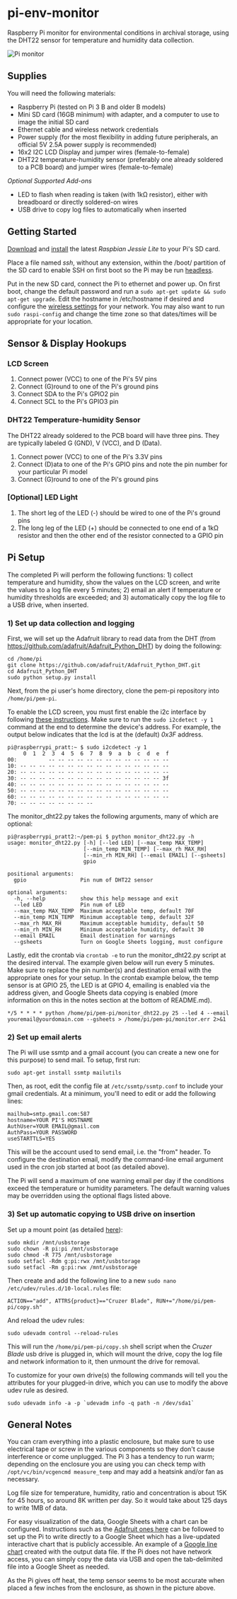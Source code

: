 # pi-env-monitor
Raspberry Pi monitor for environmental conditions in archival storage, using the DHT22 sensor for temperature and humidity data collection.

<img src="https://github.com/prattpi/pem-pi/blob/master/images/monitor.jpg?raw=true" alt="Pi monitor"> 

## Supplies
You will need the following materials:
* Raspberry Pi (tested on Pi 3 B and older B models)
* Mini SD card (16GB minimum) with adapter, and a computer to use to image the initial SD card
* Ethernet cable and wireless network credentials
* Power supply (for the most flexibility in adding future peripherals, an official 5V 2.5A power supply is recommended)
* 16x2 I2C LCD Display and jumper wires (female-to-female) 
* DHT22 temperature-humidity sensor (preferably one already soldered to a PCB board) and jumper wires (female-to-female) 

*Optional Supported Add-ons*

* LED to flash when reading is taken (with 1kΩ resistor), either with breadboard or directly soldered-on wires
* USB drive to copy log files to automatically when inserted 
 
## Getting Started
[Download](https://www.raspberrypi.org/downloads/raspbian/) and [install]( https://www.raspberrypi.org/documentation/installation/installing-images/README.md) the latest *Raspbian Jessie Lite* to your Pi's SD card.

Place a file named *ssh*, without any extension, within the /boot/ partition of the SD card to enable SSH on first boot so the Pi may be run [headless](https://www.raspberrypi.org/documentation/remote-access/ssh/). 

Put in the new SD card, connect the Pi to ethernet and power up. On first boot, change the default password and run a ``sudo apt-get update && sudo apt-get upgrade``. Edit the hostname in /etc/hostname if desired and configure the [wireless settings](https://www.raspberrypi.org/documentation/configuration/wireless/wireless-cli.md) for your network. You may also want to run ``sudo raspi-config`` and change the time zone so that dates/times will be appropriate for your location. 

## Sensor & Display Hookups

### LCD Screen
1. Connect power (VCC) to one of the Pi's 5V pins
1. Connect (G)round to one of the Pi's ground pins
1. Connect SDA to the Pi's GPIO2 pin
1. Connect SCL to the Pi's GPIO3 pin

### DHT22 Temperature-humidity Sensor
The DHT22 already soldered to the PCB board will have three pins. They are typically labeled G (GND), V (VCC), and D (Data).
1. Connect power (VCC) to one of the Pi's 3.3V pins
1. Connect (D)ata to one of the Pi's GPIO pins and note the pin number for your particular Pi model
1. Connect (G)round to one of the Pi's ground pins

### [Optional] LED Light
1. The short leg of the LED (-) should be wired to one of the Pi's ground pins
1. The long leg of the LED (+) should be connected to one end of a 1kΩ resistor and then the other end of the resistor connected to a GPIO pin 


## Pi Setup
The completed Pi will perform the following functions: 1) collect temperature and humidity, show the values on the LCD screen, and write the values to a log file every 5 minutes; 2) email an alert if temperature or humidity thresholds are exceeded; and 3) automatically copy the log file to a USB drive, when inserted. 

### 1) Set up data collection and logging

First, we will set up the Adafruit library to read data from the DHT (from https://github.com/adafruit/Adafruit_Python_DHT) by doing the following:
```
cd /home/pi
git clone https://github.com/adafruit/Adafruit_Python_DHT.git
cd Adafruit_Python_DHT
sudo python setup.py install
``` 

Next, from the pi user's home directory, clone the pem-pi repository into ``/home/pi/pem-pi``.

To enable the LCD screen, you must first enable the i2c interface by following [these instructions](http://www.raspberrypi-spy.co.uk/2014/11/enabling-the-i2c-interface-on-the-raspberry-pi/). Make sure to run the ``sudo i2cdetect -y 1`` command at the end to determine the device's address. For example, the output below indicates that the lcd is at the (default) *0x3F* address.
```
pi@raspberrypi_pratt:~ $ sudo i2cdetect -y 1
     0  1  2  3  4  5  6  7  8  9  a  b  c  d  e  f
00:          -- -- -- -- -- -- -- -- -- -- -- -- --
10: -- -- -- -- -- -- -- -- -- -- -- -- -- -- -- --
20: -- -- -- -- -- -- -- -- -- -- -- -- -- -- -- --
30: -- -- -- -- -- -- -- -- -- -- -- -- -- -- -- 3f
40: -- -- -- -- -- -- -- -- -- -- -- -- -- -- -- --
50: -- -- -- -- -- -- -- -- -- -- -- -- -- -- -- --
60: -- -- -- -- -- -- -- -- -- -- -- -- -- -- -- --
70: -- -- -- -- -- -- -- --
```

The monitor_dht22.py takes the following arguments, many of which are optional:
```
pi@raspberrypi_pratt2:~/pem-pi $ python monitor_dht22.py -h
usage: monitor_dht22.py [-h] [--led LED] [--max_temp MAX_TEMP]
                        [--min_temp MIN_TEMP] [--max_rh MAX_RH]
                        [--min_rh MIN_RH] [--email EMAIL] [--gsheets]
                        gpio

positional arguments:
  gpio                 Pin num of DHT22 sensor

optional arguments:
  -h, --help           show this help message and exit
  --led LED            Pin num of LED
  --max_temp MAX_TEMP  Maximum acceptable temp, default 70F
  --min_temp MIN_TEMP  Minimum acceptable temp, default 32F
  --max_rh MAX_RH      Maximum acceptable humidity, default 50
  --min_rh MIN_RH      Minimum acceptable humidity, default 30
  --email EMAIL        Email destination for warnings
  --gsheets            Turn on Google Sheets logging, must configure
```

Lastly, edit the crontab via ``crontab -e`` to run the monitor_dht22.py script at the desired interval.  The example given below will run every 5 minutes. Make sure to replace the pin number(s) and destination email with the appropriate ones for your setup. In the crontab example below, the temp sensor is at GPIO 25, the LED is at GPIO 4, emailing is enabled via the address given, and Google Sheets data copying is enabled (more information on this in the notes section at the bottom of README.md). 

```
*/5 * * * * python /home/pi/pem-pi/monitor_dht22.py 25 --led 4 --email youremail@yourdomain.com --gsheets > /home/pi/pem-pi/monitor.err 2>&1
```

### 2) Set up email alerts

The Pi will use ssmtp and a gmail account (you can create a new one for this purpose) to send mail.  To setup, first run:
```
sudo apt-get install ssmtp mailutils
```
Then, as root, edit the config file at ``/etc/ssmtp/ssmtp.conf`` to include your gmail credentials. At a minimum, you'll need to edit or add the following lines:
```
mailhub=smtp.gmail.com:587
hostname=YOUR PI'S HOSTNAME
AuthUser=YOUR EMAIL@gmail.com
AuthPass=YOUR PASSWORD
useSTARTTLS=YES
```
This will be the account used to send email, i.e. the "from" header. To configure the destination email, modify the command-line email argument used in the cron job started at boot (as detailed above).

The Pi will send a maximum of one warning email per day if the conditions exceed the temperature or humidity parameters. The default warning values may be overridden using the optional flags listed above. 

### 3) Set up automatic copying to USB drive on insertion 

Set up a mount point (as detailed [here](https://www.htpcguides.com/properly-mount-usb-storage-raspberry-pi/)):
```
sudo mkdir /mnt/usbstorage
sudo chown -R pi:pi /mnt/usbstorage
sudo chmod -R 775 /mnt/usbstorage
sudo setfacl -Rdm g:pi:rwx /mnt/usbstorage
sudo setfacl -Rm g:pi:rwx /mnt/usbstorage
```
Then create and add the following line to a new ``sudo nano /etc/udev/rules.d/10-local.rules`` file:

```
ACTION=="add", ATTRS{product}=="Cruzer Blade", RUN+="/home/pi/pem-pi/copy.sh"
```
And reload the udev rules:
```
sudo udevadm control --reload-rules
```
This will run the ``/home/pi/pem-pi/copy.sh`` shell script when the *Cruzer Blade* usb drive is plugged in, which will mount the drive, copy the log file and network information to it, then unmount the drive for removal. 

To customize for your own drive(s) the following commands will tell you the attributes for your plugged-in drive, which you can use to modify the above udev rule as desired. 
```
sudo udevadm info -a -p `udevadm info -q path -n /dev/sda1` 
```
## General Notes

You can cram everything into a plastic enclosure, but make sure to use electrical tape or screw in the various components so they don't cause interference or come unplugged. The Pi 3 has a tendency to run warm; depending on the enclosure you are using you can check temp with ``/opt/vc/bin/vcgencmd measure_temp`` and may add a heatsink and/or fan as necessary.

Log file size for temperature, humidity, ratio and concentration is about 15K for 45 hours, so around 8K written per day. So it would take about 125 days to write 1MB of data. 

For easy visualization of the data, Google Sheets with a chart can be configured. Instructions such as the [Adafruit ones here](https://learn.adafruit.com/dht-humidity-sensing-on-raspberry-pi-with-gdocs-logging/connecting-to-googles-docs-updated) can be followed to set up the Pi to write directly to a Google Sheet which has a live-updated interactive chart that is  publicly accessible. An example of a [Google line chart](https://docs.google.com/spreadsheets/d/16_la0nWrAp0jDzci9beiVVRqLKAv15FRbYsVDINavaM/pubchart?oid=469596806&format=interactive) created with the output data file. If the Pi does not have network access, you can simply copy the data via USB and open the tab-delimited file into a Google Sheet as needed. 

As the Pi gives off heat, the temp sensor seems to be most accurate when placed a few inches from the enclosure, as shown in the picture above. 
